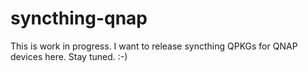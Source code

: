 # syncthing-qnap

This is work in progress. I want to release syncthing QPKGs for QNAP devices here.
Stay tuned. :-)
